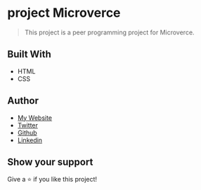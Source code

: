# project Microverce

> This project is a peer programming project for Microverce.

## Built With

- HTML
- CSS

## Author

-  [My Website](https://www.ismailcourr.ml)
-  [Twitter](https://www.twitter.com/ismailcourr)
-  [Github](https://github.com/Ismailco)
-  [Linkedin](https://www.linkedin.com/in/ismailcourr/)


## Show your support

Give a ⭐️ if you like this project!

